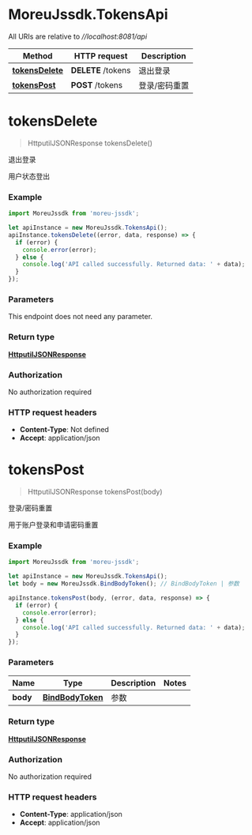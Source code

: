 # MoreuJssdk.TokensApi

All URIs are relative to *//localhost:8081/api*

Method | HTTP request | Description
------------- | ------------- | -------------
[**tokensDelete**](TokensApi.md#tokensDelete) | **DELETE** /tokens | 退出登录
[**tokensPost**](TokensApi.md#tokensPost) | **POST** /tokens | 登录/密码重置

<a name="tokensDelete"></a>
# **tokensDelete**
> HttputilJSONResponse tokensDelete()

退出登录

用户状态登出

### Example
```javascript
import MoreuJssdk from 'moreu-jssdk';

let apiInstance = new MoreuJssdk.TokensApi();
apiInstance.tokensDelete((error, data, response) => {
  if (error) {
    console.error(error);
  } else {
    console.log('API called successfully. Returned data: ' + data);
  }
});
```

### Parameters
This endpoint does not need any parameter.

### Return type

[**HttputilJSONResponse**](HttputilJSONResponse.md)

### Authorization

No authorization required

### HTTP request headers

 - **Content-Type**: Not defined
 - **Accept**: application/json

<a name="tokensPost"></a>
# **tokensPost**
> HttputilJSONResponse tokensPost(body)

登录/密码重置

用于账户登录和申请密码重置

### Example
```javascript
import MoreuJssdk from 'moreu-jssdk';

let apiInstance = new MoreuJssdk.TokensApi();
let body = new MoreuJssdk.BindBodyToken(); // BindBodyToken | 参数

apiInstance.tokensPost(body, (error, data, response) => {
  if (error) {
    console.error(error);
  } else {
    console.log('API called successfully. Returned data: ' + data);
  }
});
```

### Parameters

Name | Type | Description  | Notes
------------- | ------------- | ------------- | -------------
 **body** | [**BindBodyToken**](BindBodyToken.md)| 参数 | 

### Return type

[**HttputilJSONResponse**](HttputilJSONResponse.md)

### Authorization

No authorization required

### HTTP request headers

 - **Content-Type**: application/json
 - **Accept**: application/json

